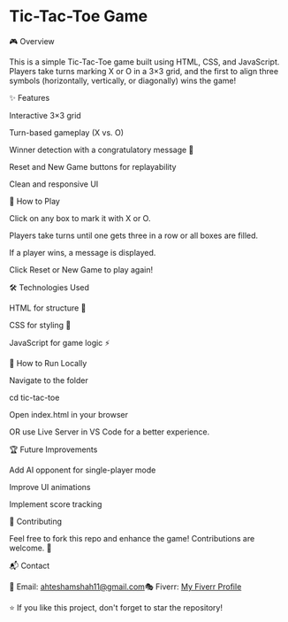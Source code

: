 # Tic-Tac-Toe Game

🎮 Overview

This is a simple Tic-Tac-Toe game built using HTML, CSS, and JavaScript. Players take turns marking X or O in a 3×3 grid, and the first to align three symbols (horizontally, vertically, or diagonally) wins the game!

✨ Features

Interactive 3×3 grid

Turn-based gameplay (X vs. O)

Winner detection with a congratulatory message 🎉

Reset and New Game buttons for replayability

Clean and responsive UI

📌 How to Play

Click on any box to mark it with X or O.

Players take turns until one gets three in a row or all boxes are filled.

If a player wins, a message is displayed.

Click Reset or New Game to play again!

🛠️ Technologies Used

HTML for structure 📄

CSS for styling 🎨

JavaScript for game logic ⚡

🚀 How to Run Locally

Navigate to the folder

cd tic-tac-toe

Open index.html in your browser

OR use Live Server in VS Code for a better experience.



🏆 Future Improvements

Add AI opponent for single-player mode

Improve UI animations

Implement score tracking

🤝 Contributing

Feel free to fork this repo and enhance the game! Contributions are welcome. 🚀

📬 Contact

📧 Email: ahteshamshah11@gmail.com🎭 Fiverr: [My Fiverr Profile](https://www.fiverr.com/s/Gzgw5Y7)

⭐ If you like this project, don't forget to star the repository!

